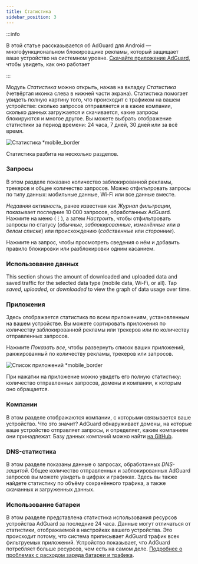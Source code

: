 ```yaml
---
title: Статистика
sidebar_position: 3
---
```


:::info

В этой статье рассказывается об AdGuard для Android — многофункциональном блокировщике рекламы, который защищает ваше устройство на системном уровне. [Скачайте приложение AdGuard](https://agrd.io/download-kb-adblock), чтобы увидеть, как оно работает

:::

Модуль _Статистика_ можно открыть, нажав на вкладку _Статистика_ (четвёртая иконка слева в нижней части экрана). Статистика помогает увидеть полную картину того, что происходит с трафиком на вашем устройстве: сколько запросов отправляется и в какие компании, сколько данных загружается и скачивается, какие запросы блокируются и многое другое. Вы можете выбрать отображение статистики за период времени: 24 часа, 7 дней, 30 дней или за всё время.

![Статистика \*mobile\_border](https://cdn.adtidy.org/blog/new/czy5rStatistics.jpeg?mw=1360)

Статистика разбита на несколько разделов.

### Запросы

В этом разделе показано количество заблокированной рекламы, трекеров и общее количество запросов. Можно отфильтровать запросы по типу данных: мобильные данные, Wi-Fi или все данные вместе.

_Недавняя активность_, ранее известная как _Журнал фильтрации_, показывает последние 10 000 запросов, обработанных AdGuard. Нажмите на меню (⋮), а затем _Настроить_, чтобы отфильтровать запросы по статусу (_обычные_, _заблокированные_, _изменённые_ или _в белом списке_) или происхождению (_собственные_ или _сторонние_).

Нажмите на запрос, чтобы просмотреть сведения о нём и добавить правило блокировки или разблокировки одним касанием.

### Использование данных

This section shows the amount of downloaded and uploaded data and saved traffic for the selected data type (mobile data, Wi-Fi, or all). Tap _saved_, _uploaded_, or _downloaded_ to view the graph of data usage over time.

### Приложения

Здесь отображается статистика по всем приложениям, установленным на вашем устройстве. Вы можете сортировать приложения по количеству заблокированной рекламы или трекеров или по количеству отправленных запросов.

Нажмите _Показать все_, чтобы развернуть список ваших приложений, ранжированный по количеству рекламы, трекеров или запросов.

![Список приложений \*mobile\_border](https://cdn.adtidy.org/blog/new/toq0mkScreenshot_20230627-235219_AdGuard.jpg)

При нажатии на приложение можно увидеть его полную статистику: количество отправленных запросов, домены и компании, к которым оно обращается.

### Компании

В этом разделе отображаются компании, с которыми связывается ваше устройство. Что это значит? AdGuard обнаруживает домены, на которые ваше устройство отправляет запросы, и определяет, каким компаниям они принадлежат. Базу данных компаний можно найти [на GitHub](https://github.com/AdguardTeam/companiesdb).

### DNS-статистика

В этом разделе показаны данные о запросах, обработанных _DNS-защитой_. Общее количество отправленных и заблокированных AdGuard запросов вы можете увидеть в цифрах и графиках. Здесь вы также найдете статистику по объёму сохранённого трафика, а также скачанных и загруженных данных.

### Использование батареи

В этом разделе представлена статистика использования ресурсов устройства AdGuard за последние 24 часа. Данные могут отличаться от статистики, отображаемой в настройках вашего устройства. Это происходит потому, что система приписывает AdGuard трафик всех фильтруемых приложений. Устройство показывает, что AdGuard потребляет больше ресурсов, чем есть на самом деле. [Подробнее о проблемах с расходом заряда батареи и трафика](/adguard-for-android/solve-problems/battery/).
